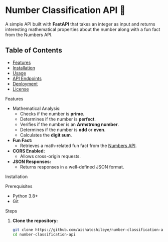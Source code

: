 # Number Classification API 🚀

A simple API built with **FastAPI** that takes an integer as input and returns interesting mathematical properties about the number along with a fun fact from the Numbers API.

## Table of Contents
- [Features](#features)
- [Installation](#installation)
- [Usage](#usage)
- [API Endpoints](#api-endpoints)
- [Deployment](#deployment)
- [License](#license)

 Features
- Mathematical Analysis: 
  - Checks if the number is **prime**.
  - Determines if the number is **perfect**.
  - Verifies if the number is an **Armstrong number**.
  - Determines if the number is **odd** or **even**.
  - Calculates the **digit sum**.
- **Fun Fact:**  
  - Retrieves a math-related fun fact from the [Numbers API](http://numbersapi.com/).
- **CORS Enabled:**  
  - Allows cross-origin requests.
- **JSON Responses:**  
  - Returns responses in a well-defined JSON format.

Installation

Prerequisites
- Python 3.8+
- Git

Steps

1. **Clone the repository:**
   ```bash
   git clone https://github.com/aishatoshileye/number-classification-api.git
   cd number-classification-api
